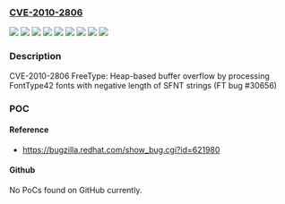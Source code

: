### [CVE-2010-2806](https://cve.mitre.org/cgi-bin/cvename.cgi?name=CVE-2010-2806)
![](https://img.shields.io/static/v1?label=Product&message=Red%20Hat%20Enterprise%20Linux%203&color=blue)
![](https://img.shields.io/static/v1?label=Product&message=Red%20Hat%20Enterprise%20Linux%204&color=blue)
![](https://img.shields.io/static/v1?label=Product&message=Red%20Hat%20Enterprise%20Linux%205&color=blue)
![](https://img.shields.io/static/v1?label=Product&message=Red%20Hat%20Enterprise%20Linux%206&color=blue)
![](https://img.shields.io/static/v1?label=Version&message=!%200%3A2.1.4-18.el3%20&color=brighgreen)
![](https://img.shields.io/static/v1?label=Version&message=!%200%3A2.1.9-17.el4.8%20&color=brighgreen)
![](https://img.shields.io/static/v1?label=Version&message=!%200%3A2.2.1-28.el5_5%20&color=brighgreen)
![](https://img.shields.io/static/v1?label=Version&message=!%200%3A2.3.11-6.el6_0.1%20&color=brighgreen)
![](https://img.shields.io/static/v1?label=Vulnerability&message=Heap-based%20Buffer%20Overflow&color=brighgreen)

### Description

CVE-2010-2806 FreeType: Heap-based buffer overflow by processing FontType42 fonts with negative length of SFNT strings (FT bug #30656)

### POC

#### Reference
- https://bugzilla.redhat.com/show_bug.cgi?id=621980

#### Github
No PoCs found on GitHub currently.

